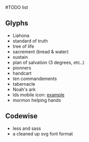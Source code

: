 #TODO list

## Glyphs
- Liahona
- standard of truth
- tree of life
- sacrement (bread & water)
- sustain
- plan of salvation (3 degrees, etc..)
- pionners
- handcart
- ten commandements
- tabernacle
- Noah's ark
- lds mobile icon: [example](http://ldsmobile.net/wp-content/uploads/2010/09/LDSDirectoryApp.png)
- mormon helping hands


## Codewise
- less and sass
- a cleaned up svg font format